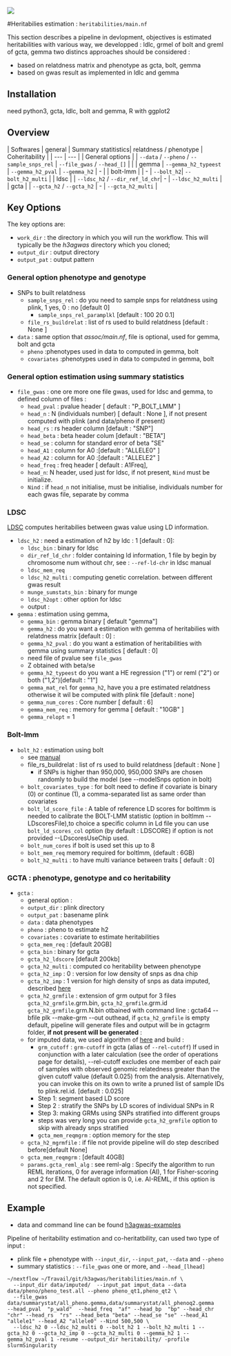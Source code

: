 <img src="../helperfiles/H3ABioNetlogo2.jpg"/>

#Heritabilies estimation  : `heritabilities/main.nf`

This section describes a pipeline in devlopment, objectives is estimated heritabilities with various way, we developped : ldlc, grmel of bolt and greml of gcta, gemma
two distincs approaches should be considered :
  * based on relatdness matrix and phenotype as gcta, bolt, gemma
  * based on gwas result as implemented in ldlc and gemma


## Installation
need python3, gcta, ldlc, bolt and gemma, R with ggplot2


## Overview

| Softwares | general | Summary statitistics| relatdness / phenotype | Coheritability |
| --- | --- |
| General options | | `--data` / `--pheno` / `--sample_snps_rel` | `--file_gwas` / `--head_[]` | |
| gemma | `--gemma_h2_typeest` | `--gemma_h2_pval` | `--gemma_h2` | - |
| bolt-lmm | | - | `--bolt_h2`| `--bolt_h2_multi` |
| ldsc |  | `--ldsc_h2` / `--dir_ref_ld_chr`| - | `--ldsc_h2_multi` |
| gcta |  | `--gcta_h2` / `--gcta_h2` | - | `--gcta_h2_multi` |


## Key Options


The key options are:
* `work_dir` : the directory in which you will run the workflow. This will typically be the _h3agwas_ directory which you cloned;
* `output_dir` : output directory
* `output_pat` : output pattern

### General option phenotype and genotype

* SNPs to built relatdness
  * `sample_snps_rel` : do you need to sample snps for relatdness using plink, 1 yes, 0 : no [default 0]
    * `sample_snps_rel_paramplkl` [default : 100 20 0.1]
  * `file_rs_buildrelat` : list of rs used to build relatdness [default : None ]
* `data` : same option that _assoc/main.nf_, file is optional, used for gemma, bolt and gcta
  * `pheno` :phenotypes used in data to computed in gemma, bolt
  * `covariates` :phenotypes used in data to computed in gemma, bolt

### General option estimation using summary statistics

* `file_gwas` : one ore more one file gwas, used for ldsc and gemma, to defined column of files :
  * `head_pval` : pvalue header [ default : "P_BOLT_LMM" ]
  * `head_n` : N (individuals number) [ default : None ], if not present computed with plink (and data/pheno if present)
  * `head_rs` : rs header column [default : "SNP"]
  * `head_beta` : beta header colum [default : "BETA"]
  * `head_se`  : column for standard error of beta "SE"
  * `head_A1` : column for A0 :[default : "ALLELE0" ]
  * `head_A2` : column for A0 :[default : "ALLELE2" ]
  * `head_freq` : freq header [ default : A1Freq],
  * `head_n`: N header, used just for ldsc, if not present, `Nind` must be initialize.
  * `Nind` : if `head_n` not initialise, must be initialise, individuals number for each gwas file, separate by comma

### LDSC

[LDSC](https://github.com/bulik/ldsc) computes heritabilies between gwas value using LD information.

* `ldsc_h2` : need a estimation of h2 by ldc : 1 [default : 0]:
  * `ldsc_bin` : binary for ldsc
  * `dir_ref_ld_chr` : folder containing ld information, 1 file by begin by chromosome num without chr, see : `--ref-ld-chr` in ldsc manual
  * ̀`ldsc_mem_req`
  * `ldsc_h2_multi` : computing genetic correlation. between different gwas result
  * `munge_sumstats_bin` : binary for munge
  * `ldsc_h2opt` : other option for ldsc
  * output :
* `gemma` : estimation using gemma,
  * `gemma_bin` : gemma binary [ default "gemma"]
  * `gemma_h2` : do you want a estimation with gemma of heritabilies with relatdness matrix [default : 0] :
  * `gemma_h2_pval` : do you want a estimation of heritabilities with gemma using summary statistics [ default : 0]
   * need file of pvalue see `file_gwas`
   * Z obtained with beta/se
  * `gemma_h2_typeest` do you want a HE regression ("1") or reml ("2") or both ("1,2")[default : "1"]
  * `gemma_mat_rel` for `gemma_h2`, have you a pre estimated relatdness otherwise it wil be computed with plink file [default : none]
  * `gemma_num_cores` : Core number [ default : 6]
  * `gemma_mem_req` : memory for gemma [ default : "10GB" ]
  * `gemma_relopt` = 1

### Bolt-lmm

* `bolt_h2` : estimation using bolt
  *  see [manual](https://data.broadinstitute.org/alkesgroup/BOLT-LMM/)
  * file_rs_buildrelat : list of rs used to build relatdness [default : None ]
     * if SNPs is higher than 950,000, 950,000 SNPs are chosen randomly to build the model (see --modelSnps option in bolt)
  * `bolt_covariates_type` : for bolt need to define if covariate is binary (0) or continue (1), a comma-separated list as same order than covariates
  * `bolt_ld_score_file` : A table of reference LD scores for boltlmm is needed to calibrate the BOLT-LMM statistic (option in boltlmm --LDscoresFile),to choice a specific column in Ld file you can use `bolt_ld_scores_col` option (by default : LDSCORE) if option is not provided --LDscoresUseChip used.
  * `bolt_num_cores` if bolt is used set this up to 8
  * `bolt_mem_req` memory required for boltlmm, (default : 6GB)
  * `bolt_h2_multi`  : to have multi variance between traits [ default : 0]

### GCTA : phenotype, genotype and co heritability 

* `gcta` :
  * general option :
   * `output_dir` : plink directory
   * `output_pat` : basename plink
   * `data` : data phenotypes
   * `pheno` : pheno to estimate h2
   * `covariates` : covariate to estimate heritabilities
   * `gcta_mem_req` : [default 20GB]
   * `gcta_bin` : binary for gcta
   * `gcta_h2_ldscore` [default 200kb]
   * `gcta_h2_multi` : computed co heritability between phenotype
   * `gcta_h2_imp` : 0 : version for low density of snps as dna chip
   * `gcta_h2_imp` : 1 version for high density of snps as data imputed, described [here](https://cnsgenomics.com/software/gcta/#GREMLinWGSorimputeddata) 
    * `gcta_h2_grmfile` : extension of grm output for 3 files `gcta_h2_grmfile`.grm.bin, `gcta_h2_grmfile`.grm.id `gcta_h2_grmfile`.grm.N.bin otbained with command line : gcta64 --bfile plk --make-grm --out outhead, if `gcta_h2_grmfile` is empty default, pipeline will generate files and output will be in gctagrm folder, __if not present will be generated__ :
    * for imputed data, we used algorithm of [here](https://cnsgenomics.com/software/gcta/#GREMLinWGSorimputeddata) and build :
      * `grm_cutoff` : `grm-cutoff` in gcta (alias of `--rel-cutoff`) If used in conjunction with a later calculation (see the order of operations page for details), --rel-cutoff excludes one member of each pair of samples with observed genomic relatedness greater than the given cutoff value (default 0.025) from the analysis. Alternatively, you can invoke this on its own to write a pruned list of sample IDs to plink.rel.id. [default : 0.025]
      * Step 1: segment based LD score
      * Step 2 : stratify the SNPs by LD scores of individual SNPs in R
      * Step 3: making GRMs using SNPs stratified into different groups
      * steps was very long you can provide `gcta_h2_grmfile` option to skip with already snps stratified
      * `gcta_mem_reqmgrm` : option memory for the step
    * `gcta_h2_mgrmfile` : if file not provide pipeline will do step described before[default None]
   * `gcta_mem_reqmgrm` : [default 40GB]
   * `params.gcta_reml_alg` : see reml-alg :  Specify the algorithm to run REML iterations, 0 for average information (AI), 1 for Fisher-scoring and 2 for EM. The default option is 0, i.e. AI-REML, if this option is not specified.  

## Example 
* data and command line can be found [h3agwas-examples](https://github.com/h3abionet/h3agwas-examples)

Pipeline of heritability estimation and co-heritatbility, can used two type of input :
  * plink file + phenotype with `--input_dir`, `--input_pat`, `--data` and `--pheno`
  * summary statistics :  `--file_gwas` one or more, and `--head_[lhead]`

```
~/nextflow ~/Travail/git/h3agwas/heritabilities/main.nf \
  --input_dir data/imputed/  --input_pat imput_data --data data/pheno/pheno_test.all --pheno pheno_qt1,pheno_qt2 \
  --file_gwas data/summarystat/all_pheno.gemma,data/summarystat/all_phenoq2.gemma   --head_pval  "p_wald"  --head_freq  "af" --head_bp  "bp" --head_chr  "chr" --head_rs  "rs" --head_beta "beta" --head_se "se" --head_A1 "allele1" --head_A2 "allele0" --Nind 500,500 \
  --ldsc_h2 0 --ldsc_h2_multi 0 --bolt_h2 1 --bolt_h2_multi 1 --gcta_h2 0 --gcta_h2_imp 0 --gcta_h2_multi 0 --gemma_h2 1 --gemma_h2_pval 1 -resume --output_dir heritability/ -profile slurmSingularity
```

